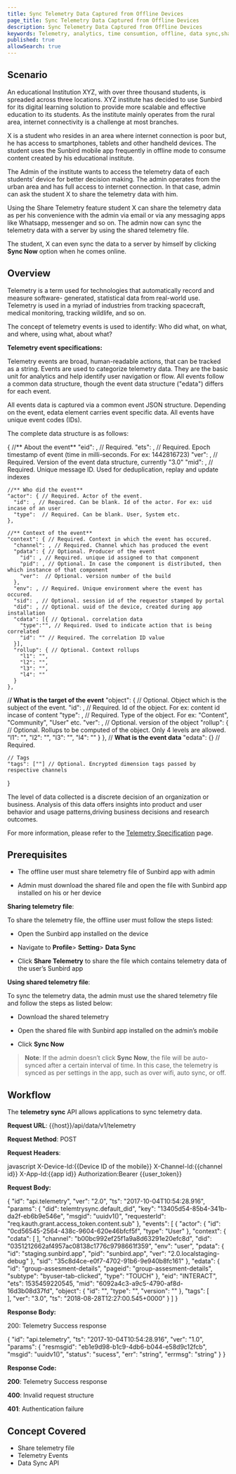 ```yaml
---
title: Sync Telemetry Data Captured from Offline Devices
page_title: Sync Telemetry Data Captured from Offline Devices
description: Sync Telemetry Data Captured from Offline Devices
keywords: Telemetry, analytics, time consumtion, offline, data sync,share telemetry file
published: true
allowSearch: true
---
```

## Scenario

An educational Institution XYZ, with over three thousand students, is spreaded across three locations. XYZ institute has decided to use Sunbird for its digital learning solution to provide more scalable and effective education to its students. As the institute mainly operates from the rural area, internet connectivity is a challenge at most branches. 

X is a student who resides in an area where internet connection is poor but, he has access to smartphones, tablets and other handheld devices. The student uses the Sunbird mobile app frequently in offline mode to consume content created by his educational institute.

The Admin of the institute wants to access the telemetry data of each students’ device for better decision making. The admin operates from the urban area and has full access to internet connection. In that case, admin can ask the student X to share the telemetry data with him.

Using the Share Telemetry feature student X can share the telemetry data as per his convenience with the admin via email or via any messaging apps like Whatsapp, messenger and so on. The admin now can sync the telemetry data with a server by using the shared telemetry file.

The student, X can even sync the data to a server by himself by clicking **Sync Now** option when he comes online. 

## Overview

Telemetry is a term used for technologies that automatically record and measure software- generated, statistical data from real-world use. Telemetry is used in a myriad of industries from tracking spacecraft, medical monitoring, tracking wildlife, and so on. 

The concept of telemetry events is used to identify: Who did what, on what, and where, using what, about what? 

**Telemetry event specifications:**

Telemetry events are broad, human-readable actions, that can be tracked as a string. Events are used to categorize telemetry data. They are the basic unit for analytics and help identify user navigation or flow. All events follow a common data structure, though the event data structure ("edata") differs for each event.

All events data is captured via a common event JSON structure. Depending on the event, edata element carries event specific data. All events have unique event codes (IDs).

The complete data structure is as follows:

  {
    //** About the event**
    "eid": , // Required.
    "ets": , // Required. Epoch timestamp of event (time in milli-seconds. For ex: 1442816723)
    "ver": , // Required. Version of the event data structure, currently "3.0"
    "mid": , // Required. Unique message ID. Used for deduplication, replay and update indexes

    //** Who did the event**
    "actor": { // Required. Actor of the event.
      "id": , // Required. Can be blank. Id of the actor. For ex: uid incase of an user
      "type":  // Required. Can be blank. User, System etc.
    },

    //** Context of the event**
    "context": { // Required. Context in which the event has occured.
      "channel": , // Required. Channel which has produced the event
      "pdata": { // Optional. Producer of the event
        "id": , // Required. unique id assigned to that component
        "pid": , // Optional. In case the component is distributed, then which instance of that component
        "ver":  // Optional. version number of the build
      },
      "env": , // Required. Unique environment where the event has occured.
      "sid": , // Optional. session id of the requestor stamped by portal
      "did": , // Optional. uuid of the device, created during app installation
      "cdata": [{ // Optional. correlation data
        "type":"", // Required. Used to indicate action that is being correlated
        "id": "" // Required. The correlation ID value
      }],
      "rollup": { // Optional. Context rollups
        "l1": "",
        "l2": "",
        "l3": "",
        "l4": ""
      }
    },
  /**/ What is the target of the event**
  "object": { // Optional. Object which is the subject of the event.
    "id": , // Required. Id of the object. For ex: content id incase of content
    "type": , // Required. Type of the object. For ex: "Content", "Community", "User" etc.
    "ver": , // Optional. version of the object
    "rollup": { // Optional. Rollups to be computed of the object. Only 4 levels are allowed.
      "l1": "",
      "l2": "",
      "l3": "",
      "l4": ""
    }
  },
  // **What is the event data**
    "edata": {} // Required.

    // Tags
    "tags": [""] // Optional. Encrypted dimension tags passed by respective channels
  }

The level of data collected is a discrete decision of an organization or business. Analysis of this data offers insights into product and user behavior and usage patterns,driving business decisions and research outcomes. 

For more information, please refer to the [Telemetry Specification](http://docs.sunbird.org/latest/developer-docs/telemetry/specification/) page.

## Prerequisites

* The offline user must share telemetry file of Sunbird app with admin

* Admin must download the shared file and open the file with Sunbird app installed on his or her device

**Sharing telemetry file**:

To share the telemetry file, the offline user must follow the steps listed:

* Open the Sunbird app installed on the device

* Navigate to **Profile**> **Setting**> **Data Sync**

* Click **Share Telemetry** to share the file which contains telemetry data of the user’s Sunbird app

**Using shared telemetry file**:

To sync the telemetry data, the admin must use the shared telemetry file and follow the steps as listed below: 

* Download the shared telemetry

* Open the shared file with Sunbird app installed on the admin’s mobile

* Click **Sync Now**

> **Note**: If the admin doesn’t click **Sync Now**, the file will be auto-synced after a certain interval of time. In this case, the telemetry is synced as per settings in the app, such as over wifi, auto sync, or off.

## Workflow

The **telemetry sync** API allows applications to sync telemetry data.

 <b>Request URL</b>:   {{host}}/api/data/v1/telemetry

 <b>Request Method</b>: POST

<b>Request Headers</b>:

  javascript
  X-Device-Id:{{Device ID of the mobile}}
  X-Channel-Id:{{channel id}}
  X-App-Id:{{app id}}
  Authorization:Bearer {{user_token}} 


**Request Body:**

  {
    "id": "api.telemetry",
    "ver": "2.0",
    "ts": "2017-10-04T10:54:28.916",
    "params": {
      "did": telemtrysync.default_did",
      "key": "13405d54-85b4-341b-da2f-eb6b9e546e",
      "msgid": "uuidv1()",
      "requesterId": "req.kauth.grant.access_token.content.sub"
    },
    "events": [
      {
    "actor": {
      "id": "0cd56545-2564-438c-9604-620e46bfcf5f",
      "type": "User"
    },
    "context": {
      "cdata": [
      ],
      "channel": "b00bc992ef25f1a9a8d63291e20efc8d",
      "did": "0351212662af4957ac08138c1776c9798661f359",
      "env": "user",
      "pdata": {
        "id": "staging.sunbird.app",
        "pid": "sunbird.app",
        "ver": "2.0.localstaging-debug"
      },
      "sid": "35c8d4ce-e0f7-4702-91b6-9e940b8fc161"
    },
    "edata": {
      "id": "group-assesment-details",
      "pageid": "group-assesment-details",
      "subtype": "byuser-tab-clicked",
      "type": "TOUCH"
    },
    "eid": "INTERACT",
    "ets": 1535459220545,
    "mid": "6092a4c3-a9c5-4790-af8d-16d3b08d37fd",
    "object": {
      "id": "",
      "type": "",
      "version": ""
    },
    "tags": [  
    ],
    "ver": "3.0",
    "ts": "2018-08-28T12:27:00.545+0000"
  }
    ]
  }

**Response Body:**

200: Telemetry Success response

  {
    "id": "api.telemetry",
    "ts": "2017-10-04T10:54:28.916",
    "ver": "1.0",
    "params": {
      "resmsgid": "eb1e9d98-b1c9-4db6-b044-e58d9c12fcb",
      "msgid": "uuidv1()",
      "status": "sucess",
      "err": "string",
      "errmsg": "string"
    }
  }

**Response Code:**

**200**: Telemetry Success response

**400**: Invalid request structure

**401**: Authentication failure

## Concept Covered

- Share telemetry file
- Telemetry Events
- Data Sync API

